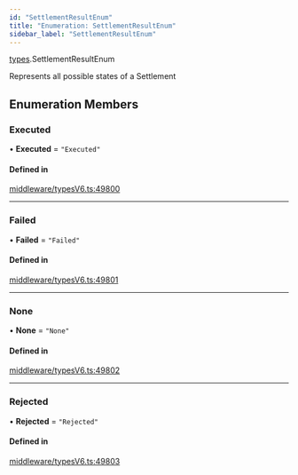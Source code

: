 ```yaml
---
id: "SettlementResultEnum"
title: "Enumeration: SettlementResultEnum"
sidebar_label: "SettlementResultEnum"
---
```


[types](../../../modules/Types/Types.md).SettlementResultEnum

Represents all possible states of a Settlement

## Enumeration Members

### Executed

• **Executed** = ``"Executed"``

#### Defined in

[middleware/typesV6.ts:49800](https://github.com/PolymeshAssociation/polymesh-sdk/blob/88db4a911/src/middleware/typesV6.ts#L49800)

___

### Failed

• **Failed** = ``"Failed"``

#### Defined in

[middleware/typesV6.ts:49801](https://github.com/PolymeshAssociation/polymesh-sdk/blob/88db4a911/src/middleware/typesV6.ts#L49801)

___

### None

• **None** = ``"None"``

#### Defined in

[middleware/typesV6.ts:49802](https://github.com/PolymeshAssociation/polymesh-sdk/blob/88db4a911/src/middleware/typesV6.ts#L49802)

___

### Rejected

• **Rejected** = ``"Rejected"``

#### Defined in

[middleware/typesV6.ts:49803](https://github.com/PolymeshAssociation/polymesh-sdk/blob/88db4a911/src/middleware/typesV6.ts#L49803)
